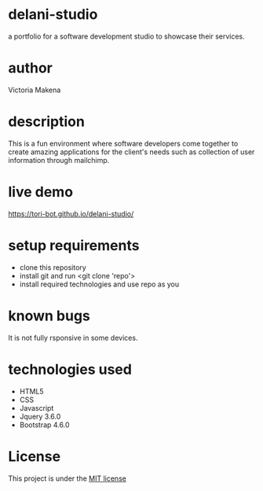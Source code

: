 # delani-studio
a portfolio for a software development studio to showcase their services.
# author
Victoria Makena
# description
This is a fun environment where software developers come together to create amazing applications for the client's needs such as collection of user information through mailchimp.
# live demo
https://tori-bot.github.io/delani-studio/
# setup requirements
* clone this repository
* install git and run <git clone 'repo'>
* install required technologies and use repo as you


# known bugs
It is not fully rsponsive in some devices.
# technologies used
* HTML5
* CSS
* Javascript
* Jquery 3.6.0
* Bootstrap 4.6.0
# License
This project is under the [MIT license](license)
